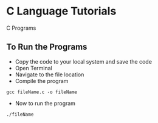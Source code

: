# C Language Tutorials
C Programs

## To Run the Programs
- Copy the code to your local system and save the code
- Open Terminal
- Navigate to the file location
- Compile the program 
```
gcc fileName.c -o fileName
```
- Now to run the program
```
./fileName
```
